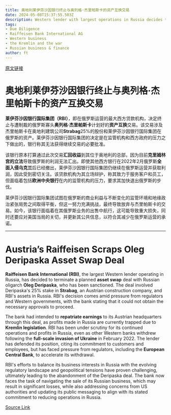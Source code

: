```yaml
---
title: 奥地利莱伊芬沙因银行终止与奥列格·杰里帕斯卡的资产互换交易
date: 2024-05-08T15:37:55.503Z
description: Western lender with largest operations in Russia decides to ‘walk away’ from deal after pressure from regulators
tags: 
- Due Diligence
- Raiffeisen Bank International AG
- Western business
- the Kremlin and the war
- Russian business & finance
author: ft
---
```


[原文链接](https://ft.com/content/4a3ebb27-2426-4891-917e-0117a628134c)

# 奥地利莱伊芬沙因银行终止与奥列格·杰里帕斯卡的**资产互换交易**

**莱伊芬沙因银行国际集团（RBI）**，即在俄罗斯运营的最大西方贷款机构，决定终止与遭制裁的俄罗斯寡头**奥列格·杰里帕斯卡**计划好的**资产互换**交易。该交易涉及杰里帕斯卡在奥地利建筑公司**Strabag**25%的股份和莱伊芬沙因银行国际集团在俄罗斯的资产。莱伊芬沙因银行国际集团的决定是在监管机构和西方政府的压力之下做出的，银行称其无法获得继续交易的必要批准。

该银行原本打算通过此次交易**汇回收益**到其位于奥地利的总部，因为目前**克里姆林宫的立法**导致俄罗斯的利润无法汇出。即使其他西方银行在2022年2月俄罗斯**全面入侵乌克兰**后已经撤出，莱伊芬沙因银行国际集团仍继续在俄罗斯运营并获取利润，因此受到密切关注。该贷款机构为其立场辩护，称其致力于服务客户和员工，但面临着包括**欧洲中央银行**在内的监管机构的压力，要求其加快退出俄罗斯的步伐。

莱伊芬沙因银行国际集团试图在俄罗斯的商业利益与不断变化的监管环境和地缘政治紧张局势之间取得平衡，但这一努力充满挑战，最终导致放弃与杰里帕斯卡的交易。如今，该银行面临着在其俄罗斯业务的出售中航行，这可能导致重大损失，同时还要应对美国当局的关切，并更新其公共信息，以符合其减少在俄罗斯运营的承诺。

---

# Austria’s Raiffeisen **Scraps** Oleg Deripaska **Asset Swap Deal**

**Raiffeisen Bank International (RBI)**, the largest Western lender operating in Russia, has decided to terminate a planned **asset swap** deal with Russian oligarch **Oleg Deripaska**, who has been sanctioned. The deal involved Deripaska's 25% stake in **Strabag**, an Austrian construction company, and RBI's assets in Russia. RBI's decision comes amid pressure from regulators and Western governments, with the bank stating that it could not obtain the necessary approvals to proceed. 

The bank had intended to **repatriate earnings** to its Austrian headquarters through this deal, as profits made in Russia are currently trapped due to **Kremlin legislation**. RBI has been under scrutiny for its continued operations and profits in Russia, even as other Western banks withdrew following the **full-scale invasion of Ukraine** in February 2022. The lender has defended its position, citing its commitment to customers and employees, but has faced pressure from regulators, including the **European Central Bank**, to accelerate its withdrawal. 

RBI's efforts to balance its business interests in Russia with the evolving regulatory landscape and geopolitical tensions have proven challenging, ultimately leading to the abandonment of the Deripaska deal. The bank now faces the task of navigating the sale of its Russian business, which may result in significant losses, while also addressing concerns from US authorities and updating its public messaging to align with its stated commitment to reducing operations in Russia.

[Source Link](https://ft.com/content/4a3ebb27-2426-4891-917e-0117a628134c)

